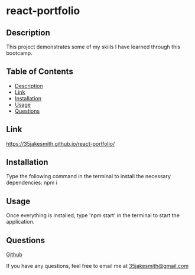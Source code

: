 # react-portfolio
    
   ## Description
    
   This project demonstrates some of my skills I have learned through this bootcamp.
    
   ## Table of Contents
   * [Description](#description)
   * [Link](#link)
   * [Installation](#installation)
   * [Usage](#usage)
   * [Questions](questions)


   ## Link
   
   https://35jakesmith.github.io/react-portfolio/
    
   ## Installation
    
   Type the following command in the terminal to install the necessary dependencies: npm i
    
   ## Usage
    
   Once everything is installed, type 'npm start' in the terminal to start the application.
    
   ## Questions
    
   [Github](https://github.com/35jakesmith)
    
   If you have any questions, feel free to email me at [35jakesmith@gmail.com](mailto:35jakesmith@gmail.com)
